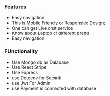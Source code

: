 ### Features

* Easy navigation
* This is Mobile Friendly or Responsive Design;
* One can get Live chat service
* Know about Laptop of different brand
* Easy navigation

### FUnctionality

* Use Mongo db as Database
* Use React Stripe
* Use Express
* use Doteenv for Securiti
* use Jwt For Admin
* use Payment is connected with database